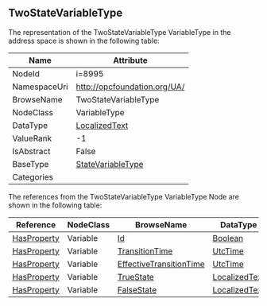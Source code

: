 <!-- objecttype -->
## TwoStateVariableType
  
<!-- end of text -->
The representation of the TwoStateVariableType VariableType in the address space is shown in the following table:  

|Name|Attribute|
|---|---|
|NodeId|i=8995|
|NamespaceUri|http://opcfoundation.org/UA/|
|BrowseName|TwoStateVariableType|
|NodeClass|VariableType|
|DataType|[LocalizedText](../../DataTypes/LocalizedText/readme.md)|
|ValueRank|-1|
|IsAbstract|False|
|BaseType|[StateVariableType](../../VariableTypes/StateVariableType/readme.md)|
|Categories||

The references from the TwoStateVariableType VariableType Node are shown in the following table:  

|Reference|NodeClass|BrowseName|DataType|TypeDefinition|ModellingRule|
|---|---|---|---|---|---|
|[HasProperty](../../ReferenceTypes/HasProperty/readme.md)|Variable|[Id](#Id)|[Boolean](../../DataTypes/Boolean/readme.md)|[PropertyType](../../VariableTypes/PropertyType/readme.md)|[Mandatory](../../Objects/Mandatory/readme.md)|
|[HasProperty](../../ReferenceTypes/HasProperty/readme.md)|Variable|[TransitionTime](#TransitionTime)|[UtcTime](../../DataTypes/UtcTime/readme.md)|[PropertyType](../../VariableTypes/PropertyType/readme.md)|[Optional](../../Objects/Optional/readme.md)|
|[HasProperty](../../ReferenceTypes/HasProperty/readme.md)|Variable|[EffectiveTransitionTime](#EffectiveTransitionTime)|[UtcTime](../../DataTypes/UtcTime/readme.md)|[PropertyType](../../VariableTypes/PropertyType/readme.md)|[Optional](../../Objects/Optional/readme.md)|
|[HasProperty](../../ReferenceTypes/HasProperty/readme.md)|Variable|[TrueState](#TrueState)|[LocalizedText](../../DataTypes/LocalizedText/readme.md)|[PropertyType](../../VariableTypes/PropertyType/readme.md)|[Optional](../../Objects/Optional/readme.md)|
|[HasProperty](../../ReferenceTypes/HasProperty/readme.md)|Variable|[FalseState](#FalseState)|[LocalizedText](../../DataTypes/LocalizedText/readme.md)|[PropertyType](../../VariableTypes/PropertyType/readme.md)|[Optional](../../Objects/Optional/readme.md)|


